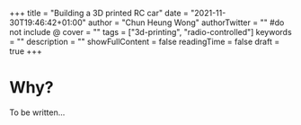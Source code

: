 +++
title = "Building a 3D printed RC car"
date = "2021-11-30T19:46:42+01:00"
author = "Chun Heung Wong"
authorTwitter = "" #do not include @
cover = ""
tags = ["3d-printing", "radio-controlled"]
keywords = ""
description = ""
showFullContent = false
readingTime = false
draft = true
+++

# Why?

To be written...